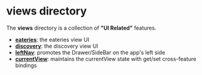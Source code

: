 # views directory

The **views** directory is a collection of **"UI Related"**
features.

 - [**eateries**](eateries/README.md):        the eateries view UI
 - [**discovery**](discovery/README.md):      the discovery view UI
 - [**leftNav**](leftNav/README.md):          promotes the Drawer/SideBar on the app's left side
 - [**currentView**](currentView/README.md):  maintains the currentView state with get/set cross-feature bindings
